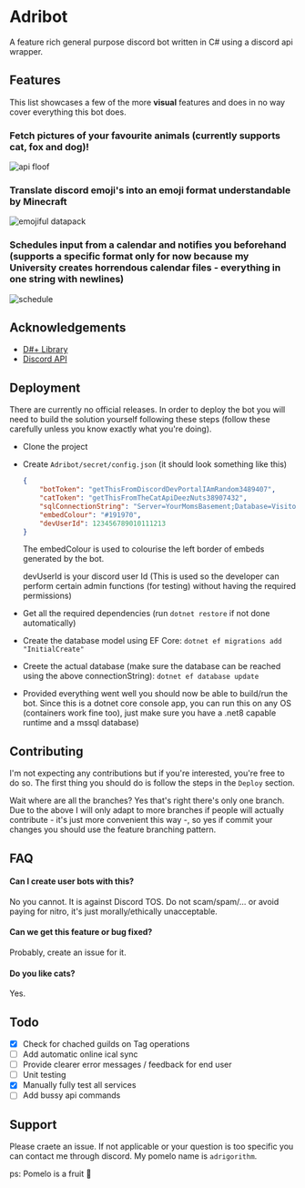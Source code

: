 
# Adribot

A feature rich general purpose discord bot written in C# using a discord api wrapper.

## Features

This list showcases a few of the more **visual** features and does in no way cover everything this bot does.

### Fetch pictures of your favourite animals (currently supports cat, fox and dog)!
![api floof](https://github.com/Adrigorithm/Adribot/assets/12832161/5e09df1a-19fd-4453-a8ba-f40b9d13a341)

### Translate discord emoji's into an emoji format understandable by Minecraft
![emojiful datapack](https://github.com/Adrigorithm/Adribot/assets/12832161/6428781c-eef9-442a-abca-9a2d7051cdca)

### Schedules input from a calendar and notifies you beforehand (supports a specific format only for now because my University creates horrendous calendar files - everything in one string with newlines)
![schedule](https://github.com/Adrigorithm/Adribot/assets/12832161/69856c2d-b4f0-4578-8d79-31bc4fd9947d)

## Acknowledgements

 - [D#+ Library](https://github.com/DSharpPlus/DSharpPlus)
 - [Discord API](https://discord.com/developers/docs/intro)

## Deployment

There are currently no official releases. In order to deploy the bot you will need to build the solution yourself following these steps (follow these carefully unless you know exactly what you're doing).

- Clone the project
- Create `Adribot/secret/config.json` (it should look something like this)

    ```json
    {
        "botToken": "getThisFromDiscordDevPortalIAmRandom3489407",
        "catToken": "getThisFromTheCatApiDeezNuts38907432",
        "sqlConnectionString": "Server=YourMomsBasement;Database=VisitorLogs;User Id=YourMom;Password=AVerySecretPassword",
        "embedColour": "#191970",
        "devUserId": 123456789010111213
    }
    ```
    The embedColour is used to colourise the left border of embeds generated by the bot.
    
    devUserId is your discord user Id (This is used so the developer can perform certain admin functions (for testing) without having the required permissions)

- Get all the required dependencies (run `dotnet restore` if not done automatically)
- Create the database model using EF Core: `dotnet ef migrations add "InitialCreate"`
- Creete the actual database (make sure the database can be reached using the above connectionString): `dotnet ef database update`
- Provided everything went well you should now be able to build/run the bot. Since this is a dotnet core console app, you can run this on any OS (containers work fine too), just make sure you have a .net8 capable runtime and a mssql database)

## Contributing

I'm not expecting any contributions but if you're interested, you're free to do so. The first thing you should do is follow the steps in the `Deploy` section.

Wait where are all the branches? Yes that's right there's only one branch. Due to the above I will only adapt to more branches if people will actually contribute - it's just more convenient this way -, so yes if commit your changes you should use the feature branching pattern.

## FAQ

#### Can I create user bots with this?

No you cannot. It is against Discord TOS. Do not scam/spam/... or avoid paying for nitro, it's just morally/ethically unacceptable.

#### Can we get this feature or bug fixed?

Probably, create an issue for it.

#### Do you like cats?

Yes.

## Todo

- [x] Check for chached guilds on Tag operations
- [ ] Add automatic online ical sync
- [ ] Provide clearer error messages / feedback for end user
- [ ] Unit testing
- [x] Manually fully test all services
- [ ] Add bussy api commands

## Support

Please craete an issue. If not applicable or your question is too specific you can contact me through discord. My pomelo name is `adrigorithm`.

ps: Pomelo is a fruit 🍊
